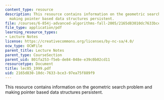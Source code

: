```yaml
---
content_type: resource
description: This resource contains information on the geometric search problem and
  making pointer based data structures persistent.
file: /courses/6-854j-advanced-algorithms-fall-2005/2165d83010dc7633bce397ea75f889f9_lec05_1999.pdf
file_type: application/pdf
learning_resource_types:
- Lecture Notes
license: https://creativecommons.org/licenses/by-nc-sa/4.0/
ocw_type: OCWFile
parent_title: Lecture Notes
parent_type: CourseSection
parent_uid: 801fa253-f5eb-de84-048e-e39c0b02cd11
resourcetype: Document
title: lec05_1999.pdf
uid: 2165d830-10dc-7633-bce3-97ea75f889f9
---
```

This resource contains information on the geometric search problem and making pointer based data structures persistent.